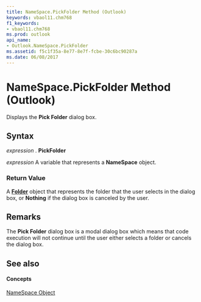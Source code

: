 ```yaml
---
title: NameSpace.PickFolder Method (Outlook)
keywords: vbaol11.chm768
f1_keywords:
- vbaol11.chm768
ms.prod: outlook
api_name:
- Outlook.NameSpace.PickFolder
ms.assetid: f5c1f35a-8e77-8e7f-fcbe-30c6bc90287a
ms.date: 06/08/2017
---
```



# NameSpace.PickFolder Method (Outlook)

Displays the  **Pick Folder** dialog box.


## Syntax

 _expression_ . **PickFolder**

 _expression_ A variable that represents a **NameSpace** object.


### Return Value

A  **[Folder](folder-object-outlook.md)** object that represents the folder that the user selects in the dialog box, or **Nothing** if the dialog box is canceled by the user.


## Remarks

The  **Pick Folder** dialog box is a modal dialog box which means that code execution will not continue until the user either selects a folder or cancels the dialog box.


## See also


#### Concepts


[NameSpace Object](namespace-object-outlook.md)

